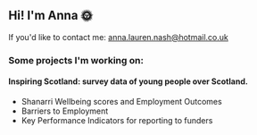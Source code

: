 ## Hi! I'm Anna :sun_with_face:

If you'd like to contact me: anna.lauren.nash@hotmail.co.uk

### Some projects I'm working on:

#### Inspiring Scotland: survey data of young people over Scotland.

   - Shanarri Wellbeing scores and Employment Outcomes
   - Barriers to Employment
   - Key Performance Indicators for reporting to funders
   
